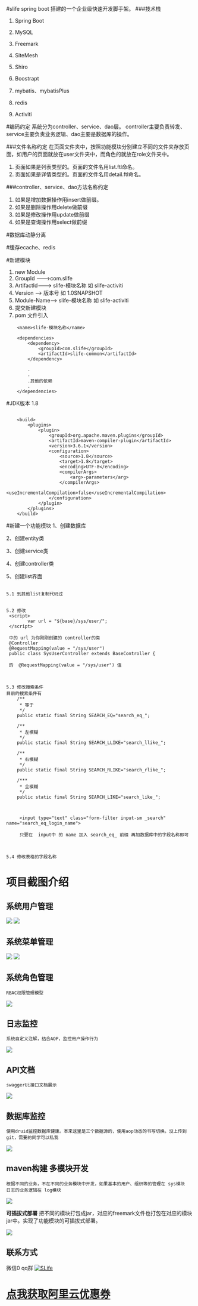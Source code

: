 #slife
spring boot 搭建的一个企业级快速开发脚手架。
###技术栈
1. Spring Boot <p>
2. MySQL<p>
3. Freemark <p>
4. SiteMesh <p>
5. Shiro  <p>
6. Boostrapt <p>
7. mybatis、mybatisPlus <p>
8. redis <p>
9. Activiti <p>


#编码约定
系统分为controller、service、dao层。
controller主要负责转发、service主要负责业务逻辑、dao主要是数据库的操作。


###文件名称约定
在页面文件夹中，按照功能模块分别建立不同的文件夹存放页面，如用户的页面就放在user文件夹中，而角色的就放在role文件夹中。
1. 页面如果是列表类型的。页面的文件名用list.ftl命名。
2. 页面如果是详情类型的。页面的文件名用detail.ftl命名。

###controller、service、dao方法名称约定
1. 如果是增加数据操作用insert做前缀。
2. 如果是删除操作用delete做前缀
3. 如果是修改操作用update做前缀
6. 如果是查询操作用select做前缀


#数据库动静分离




#缓存ecache、redis




#新建模块
1. new Module <br>
2. GroupId --->com.slife  <br>
3. ArtifactId---> slife-模块名称   如  slife-activiti     <br>
4. Version --> 版本号   如 1.0SNAPSHOT <br>
5. Module-Name--> slife-模块名称   如  slife-activiti     <br>
6. 提交新建模块  <br>
7. pom 文件引入
```
    <name>slife-模块名称</name>

    <dependencies>
        <dependency>
            <groupId>com.slife</groupId>
            <artifactId>slife-common</artifactId>
        </dependency>

        .
        .
        .其他的依赖
        .
    </dependencies>
```


#JDK版本 1.8
```

    <build>
        <plugins>
            <plugin>
                <groupId>org.apache.maven.plugins</groupId>
                <artifactId>maven-compiler-plugin</artifactId>
                <version>3.6.1</version>
                <configuration>
                    <source>1.8</source>
                    <target>1.8</target>
                    <encoding>UTF-8</encoding>
                    <compilerArgs>
                        <arg>-parameters</arg>
                    </compilerArgs>
                    <useIncrementalCompilation>false</useIncrementalCompilation>
                </configuration>
            </plugin>
        </plugins>
    </build>

```




#新建一个功能模块
1、创建数据库

2、创建entity类

3、创建service类

4、创建controller类

5、创建list界面
```

5.1 到其他list复制代码过


5.2 修改
 <script>
        var url = "${base}/sys/user/";
 </script>

 中的 url 为你刚刚创建的 controller的类
 @Controller
 @RequestMapping(value = "/sys/user")
 public class SysUserController extends BaseController {

 的  @RequestMapping(value = "/sys/user") 值



5.3 修改搜索条件
目前的搜索条件有
    /**
     * 等于
     */
    public static final String SEARCH_EQ="search_eq_";

    /**
     * 左模糊
     */
    public static final String SEARCH_LLIKE="search_llike_";

    /**
     * 右模糊
     */
    public static final String SEARCH_RLIKE="search_rlike_";

    /***
     * 全模糊
     */
    public static final String SEARCH_LIKE="search_like_";



     <input type="text" class="form-filter input-sm _search" name="search_eq_login_name">

     只要在  input中 的 name 加入 search_eq_ 前缀 再加数据库中的字段名称即可



5.4 修改表格的字段名称

```






# 项目截图介绍

## 系统用户管理
![](https://github.com/javanan/slife/blob/master/dec/1.jpg?raw=true)
![](https://github.com/javanan/slife/blob/master/dec/1-1.jpg?raw=true)


## 系统菜单管理
![](https://github.com/javanan/slife/blob/master/dec/2.jpg?raw=true)
![](https://github.com/javanan/slife/blob/master/dec/2-2.jpg?raw=true)


## 系统角色管理

    RBAC权限管理模型

![](https://github.com/javanan/slife/blob/master/dec/3.jpg?raw=true)


## 日志监控

    系统自定义注解，结合AOP，监控用户操作行为

![](https://github.com/javanan/slife/blob/master/dec/4.jpg?raw=true)


## API文档

    swaggerUi接口文档展示

![](https://github.com/javanan/slife/blob/master/dec/5.jpg?raw=true)


## 数据库监控

    使用druid监控数据库健康。本来这里是三个数据源的，使用aop动态的书写切换。没上传到git，需要的同学可以私我

![](https://github.com/javanan/slife/blob/master/dec/6.jpg?raw=true)



## maven构建 多模块开发

    根据不同的业务，不在不同的业务模块中开发，如果基本的用户、组织等的管理在 sys模块
    日志的业务逻辑在 log模块

![](https://github.com/javanan/slife/blob/master/dec/7.jpg?raw=true)

**可插拔式部署**
    把不同的模块打包成jar，对应的freemark文件也打包在对应的模块jar中。实现了功能模块的可插拔式部署。

![](https://github.com/javanan/slife/blob/master/dec/8.jpg?raw=true)



## 联系方式
微信0
qq群 <a target="_blank" href="//shang.qq.com/wpa/qunwpa?idkey=3d00028ad6bec03e99d0491e6fb055b3edbd5be3ef9ab5adbafb8a13851ba7eb"><img border="0" src="//pub.idqqimg.com/wpa/images/group.png" alt="SLife" title="SLife"></a>



# **[点我获取阿里云优惠券](https://promotion.aliyun.com/ntms/act/ambassador/sharetouser.html?userCode=vf2b5zld&utm_source=vf2b5zld)**





















